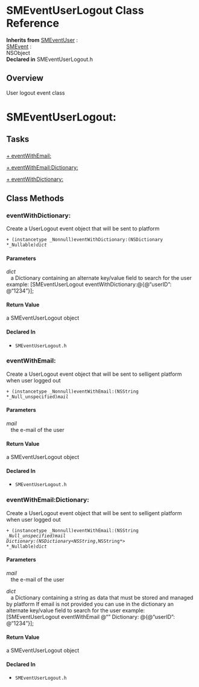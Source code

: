 # SMEventUserLogout Class Reference

**Inherits from** <a href="../Classes/SMEventUser.md">SMEventUser</a> :   
<a href="../Classes/SMEvent.md">SMEvent</a> :   
NSObject  
**Declared in** SMEventUserLogout.h  

## Overview

User logout event class

<h1>SMEventUserLogout:</h1>

## Tasks

### 

[+&nbsp;eventWithEmail:](#//api/name/eventWithEmail:)  

[+&nbsp;eventWithEmail:Dictionary:](#//api/name/eventWithEmail:Dictionary:)  

[+&nbsp;eventWithDictionary:](#//api/name/eventWithDictionary:)  

<a title="Class Methods" name="class_methods"></a>
## Class Methods

<a name="//api/name/eventWithDictionary:" title="eventWithDictionary:"></a>
### eventWithDictionary:

Create a UserLogout event object that will be sent to platform

<code>+ (instancetype _Nonnull)eventWithDictionary:(NSDictionary *_Nullable)*dict*</code>

#### Parameters

*dict*  
&nbsp;&nbsp;&nbsp;a Dictionary containing an alternate key/value field to search for the user
example: [SMEventUserLogout eventWithDictionary:@{@&ldquo;userID&rdquo;: @&ldquo;1234&rdquo;}];  

#### Return Value
a SMEventUserLogout object

#### Declared In
* `SMEventUserLogout.h`

<a name="//api/name/eventWithEmail:" title="eventWithEmail:"></a>
### eventWithEmail:

Create a UserLogout event object that will be sent to selligent platform when user logged out

<code>+ (instancetype _Nonnull)eventWithEmail:(NSString *_Null_unspecified)*mail*</code>

#### Parameters

*mail*  
&nbsp;&nbsp;&nbsp;the e-mail of the user  

#### Return Value
a SMEventUserLogout object

#### Declared In
* `SMEventUserLogout.h`

<a name="//api/name/eventWithEmail:Dictionary:" title="eventWithEmail:Dictionary:"></a>
### eventWithEmail:Dictionary:

Create a UserLogout event object that will be sent to selligent platform when user logged out

<code>+ (instancetype _Nonnull)eventWithEmail:(NSString *_Null_unspecified)*mail* Dictionary:(NSDictionary&lt;NSString*,NSString*&gt; *_Nullable)*dict*</code>

#### Parameters

*mail*  
&nbsp;&nbsp;&nbsp;the e-mail of the user  

*dict*  
&nbsp;&nbsp;&nbsp;a Dictionary containing a string as data that must be stored and managed by platform
If email is not provided you can use in the dictionary an alternate key/value field to search for the user
example: [SMEventUserLogout eventWithEmail @&ldquo;&rdquo; Dictionary: @{@&ldquo;userID&rdquo;: @&ldquo;1234&rdquo;}];  

#### Return Value
a SMEventUserLogout object

#### Declared In
* `SMEventUserLogout.h`

